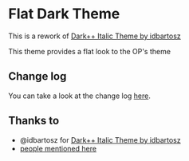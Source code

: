 # Flat Dark Theme 
This is a rework of [Dark++ Italic Theme by idbartosz](https://github.com/idbartosz/vscode-darkpp-italic)

This theme provides a flat look to the OP's theme

## Change log
You can take a look at the change log [here](https://github.com/rahul-kurup/vscode-flat-dark/blob/master/CHANGELOG.md).

## Thanks to
- @idbartosz for [Dark++ Italic Theme by idbartosz](https://github.com/idbartosz/vscode-darkpp-italic)
- [people mentioned here](https://github.com/idbartosz/vscode-darkpp-italic#thanks-to)
